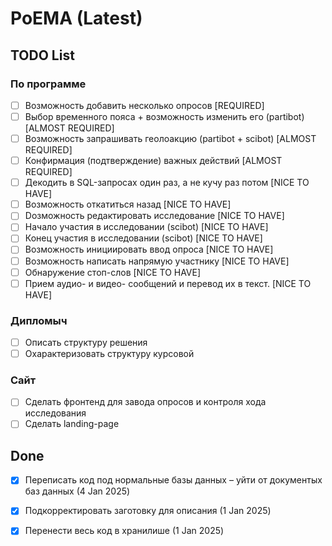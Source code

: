 # PoEMA (Latest)

## TODO List
### По программе
- [ ] Возможность добавить несколько опросов [REQUIRED]
- [ ] Выбор временного пояса + возможность изменить его (partibot) [ALMOST REQUIRED]
- [ ] Возможность запрашивать геолоакцию (partibot + scibot) [ALMOST REQUIRED]
- [ ] Конфирмация (подтверждение) важных действий [ALMOST REQUIRED]
- [ ] Декодить в SQL-запросах один раз, а не кучу раз потом [NICE TO HAVE]
- [ ] Возможность откатиться назад [NICE TO HAVE]
- [ ] Dозможность редактировать исследование [NICE TO HAVE]
- [ ] Начало участия в исследовании (scibot) [NICE TO HAVE]
- [ ] Конец участия в исследовании (scibot) [NICE TO HAVE]
- [ ] Возможность инициировать ввод опроса [NICE TO HAVE]
- [ ] Возможность написать напрямую участнику [NICE TO HAVE]
- [ ] Обнаружение стоп-слов [NICE TO HAVE]
- [ ] Прием аудио- и видео- сообщений и перевод их в текст. [NICE TO HAVE]

### Дипломыч
- [ ] Описать структуру решения
- [ ] Охарактеризовать структуру курсовой
      
### Сайт
- [ ] Сделать фронтенд для завода опросов и контроля хода исследования
- [ ] Сделать landing-page

## Done
- [X] Переписать код под нормальные базы данных – уйти от документых баз данных (4 Jan 2025)
- [X] Подкорректировать заготовку для описания (1 Jan 2025)
- [X] Перенести весь код в хранилише (1 Jan 2025)

